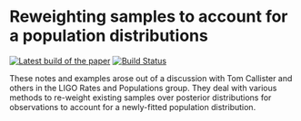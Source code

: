 # Reweighting samples to account for a population distributions

[![Latest build of the paper](https://img.shields.io/badge/PDF-latest-orange.svg?style=flat)](https://github.com/farr/Reweighting/blob/master-pdf/note/reweighting.pdf) [![Build Status](https://travis-ci.org/farr/Reweighting.svg?branch=master)](https://travis-ci.org/farr/Reweighting)

These notes and examples arose out of a discussion with Tom Callister and others
in the LIGO Rates and Populations group.  They deal with various methods to
re-weight existing samples over posterior distributions for observations to
account for a newly-fitted population distribution.
